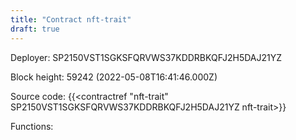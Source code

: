 ```yaml
---
title: "Contract nft-trait"
draft: true
---
```

Deployer: SP2150VST1SGKSFQRVWS37KDDRBKQFJ2H5DAJ21YZ


 



Block height: 59242 (2022-05-08T16:41:46.000Z)

Source code: {{<contractref "nft-trait" SP2150VST1SGKSFQRVWS37KDDRBKQFJ2H5DAJ21YZ nft-trait>}}

Functions:


